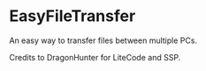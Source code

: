 EasyFileTransfer
================

An easy way to transfer files between multiple PCs.

Credits to DragonHunter for LiteCode and SSP.
